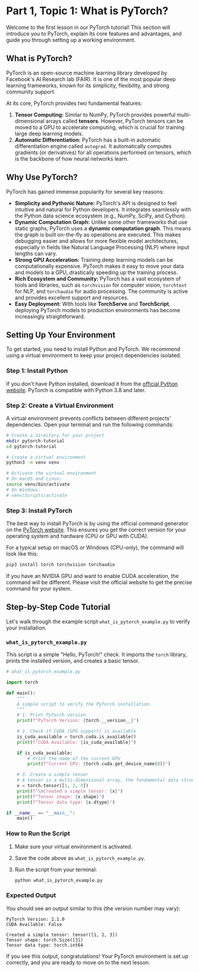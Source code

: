 # Part 1, Topic 1: What is PyTorch?

Welcome to the first lesson in our PyTorch tutorial! This section will introduce you to PyTorch, explain its core features and advantages, and guide you through setting up a working environment.

## What is PyTorch?

PyTorch is an open-source machine learning library developed by Facebook's AI Research lab (FAIR). It is one of the most popular deep learning frameworks, known for its simplicity, flexibility, and strong community support.

At its core, PyTorch provides two fundamental features:
1.  **Tensor Computing:** Similar to NumPy, PyTorch provides powerful multi-dimensional arrays called **tensors**. However, PyTorch tensors can be moved to a GPU to accelerate computing, which is crucial for training large deep learning models.
2.  **Automatic Differentiation:** PyTorch has a built-in automatic differentiation engine called `autograd`. It automatically computes gradients (or derivatives) for all operations performed on tensors, which is the backbone of how neural networks learn.

## Why Use PyTorch?

PyTorch has gained immense popularity for several key reasons:

-   **Simplicity and Pythonic Nature:** PyTorch's API is designed to feel intuitive and natural for Python developers. It integrates seamlessly with the Python data science ecosystem (e.g., NumPy, SciPy, and Cython).
-   **Dynamic Computation Graph:** Unlike some other frameworks that use static graphs, PyTorch uses a **dynamic computation graph**. This means the graph is built on-the-fly as operations are executed. This makes debugging easier and allows for more flexible model architectures, especially in fields like Natural Language Processing (NLP) where input lengths can vary.
-   **Strong GPU Acceleration:** Training deep learning models can be computationally expensive. PyTorch makes it easy to move your data and models to a GPU, drastically speeding up the training process.
-   **Rich Ecosystem and Community:** PyTorch has a vast ecosystem of tools and libraries, such as `torchvision` for computer vision, `torchtext` for NLP, and `torchaudio` for audio processing. The community is active and provides excellent support and resources.
-   **Easy Deployment:** With tools like **TorchServe** and **TorchScript**, deploying PyTorch models to production environments has become increasingly straightforward.

## Setting Up Your Environment

To get started, you need to install Python and PyTorch. We recommend using a virtual environment to keep your project dependencies isolated.

### Step 1: Install Python

If you don't have Python installed, download it from the [official Python website](https://www.python.org/downloads/). PyTorch is compatible with Python 3.8 and later.

### Step 2: Create a Virtual Environment

A virtual environment prevents conflicts between different projects' dependencies. Open your terminal and run the following commands:

```bash
# Create a directory for your project
mkdir pytorch-tutorial
cd pytorch-tutorial

# Create a virtual environment
python3 -m venv venv

# Activate the virtual environment
# On macOS and Linux:
source venv/bin/activate
# On Windows:
# venv\Scripts\activate
```

### Step 3: Install PyTorch

The best way to install PyTorch is by using the official command generator on the [PyTorch website](https://pytorch.org/get-started/locally/). This ensures you get the correct version for your operating system and hardware (CPU or GPU with CUDA).

For a typical setup on macOS or Windows (CPU-only), the command will look like this:

```bash
pip3 install torch torchvision torchaudio
```

If you have an NVIDIA GPU and want to enable CUDA acceleration, the command will be different. Please visit the official website to get the precise command for your system.

## Step-by-Step Code Tutorial

Let's walk through the example script `what_is_pytorch_example.py` to verify your installation.

### `what_is_pytorch_example.py`

This script is a simple "Hello, PyTorch!" check. It imports the `torch` library, prints the installed version, and creates a basic tensor.

```python
# what_is_pytorch_example.py

import torch

def main():
    """
    A simple script to verify the PyTorch installation.
    """
    # 1. Print PyTorch version
    print(f"PyTorch Version: {torch.__version__}")

    # 2. Check if CUDA (GPU support) is available
    is_cuda_available = torch.cuda.is_available()
    print(f"CUDA Available: {is_cuda_available}")

    if is_cuda_available:
        # Print the name of the current GPU
        print(f"Current GPU: {torch.cuda.get_device_name(0)}")

    # 3. Create a simple tensor
    # A tensor is a multi-dimensional array, the fundamental data structure in PyTorch.
    x = torch.tensor([1, 2, 3])
    print(f"\nCreated a simple tensor: {x}")
    print(f"Tensor shape: {x.shape}")
    print(f"Tensor data type: {x.dtype}")

if __name__ == "__main__":
    main()
```

### How to Run the Script

1.  Make sure your virtual environment is activated.
2.  Save the code above as `what_is_pytorch_example.py`.
3.  Run the script from your terminal:

    ```bash
    python what_is_pytorch_example.py
    ```

### Expected Output

You should see an output similar to this (the version number may vary):

```
PyTorch Version: 2.1.0
CUDA Available: False

Created a simple tensor: tensor([1, 2, 3])
Tensor shape: torch.Size([3])
Tensor data type: torch.int64
```

If you see this output, congratulations! Your PyTorch environment is set up correctly, and you are ready to move on to the next lesson.
